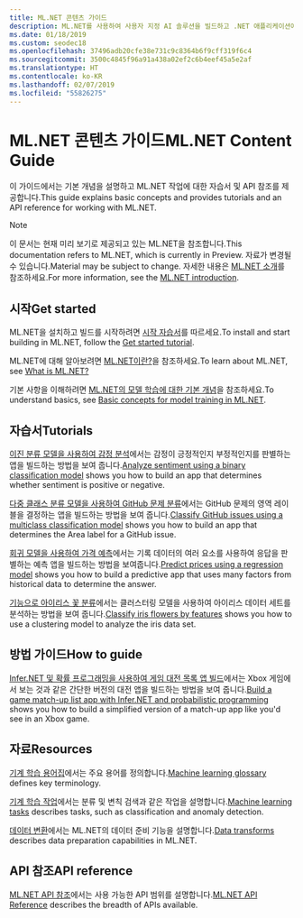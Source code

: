 ```yaml
---
title: ML.NET 콘텐츠 가이드
description: ML.NET를 사용하여 사용자 지정 AI 솔루션을 빌드하고 .NET 애플리케이션에 통합하는 방법을 알아봅니다.
ms.date: 01/18/2019
ms.custom: seodec18
ms.openlocfilehash: 37496adb20cfe38e731c9c8364b6f9cff319f6c4
ms.sourcegitcommit: 3500c4845f96a91a438a02ef2c6b4eef45a5e2af
ms.translationtype: HT
ms.contentlocale: ko-KR
ms.lasthandoff: 02/07/2019
ms.locfileid: "55826275"
---
```

# <a name="mlnet-content-guide"></a><span data-ttu-id="ff6e7-103">ML.NET 콘텐츠 가이드</span><span class="sxs-lookup"><span data-stu-id="ff6e7-103">ML.NET Content Guide</span></span>

<span data-ttu-id="ff6e7-104">이 가이드에서는 기본 개념을 설명하고 ML.NET 작업에 대한 자습서 및 API 참조를 제공합니다.</span><span class="sxs-lookup"><span data-stu-id="ff6e7-104">This guide explains basic concepts and provides tutorials and an API reference for working with ML.NET.</span></span>

> [!NOTE]
> <span data-ttu-id="ff6e7-105">이 문서는 현재 미리 보기로 제공되고 있는 ML.NET을 참조합니다.</span><span class="sxs-lookup"><span data-stu-id="ff6e7-105">This documentation refers to ML.NET, which is currently in Preview.</span></span> <span data-ttu-id="ff6e7-106">자료가 변경될 수 있습니다.</span><span class="sxs-lookup"><span data-stu-id="ff6e7-106">Material may be subject to change.</span></span> <span data-ttu-id="ff6e7-107">자세한 내용은 [ML.NET 소개](https://www.microsoft.com/net/learn/apps/machine-learning-and-ai/ml-dotnet)를 참조하세요.</span><span class="sxs-lookup"><span data-stu-id="ff6e7-107">For more information, see the [ML.NET introduction](https://www.microsoft.com/net/learn/apps/machine-learning-and-ai/ml-dotnet).</span></span>

## <a name="get-started"></a><span data-ttu-id="ff6e7-108">시작</span><span class="sxs-lookup"><span data-stu-id="ff6e7-108">Get started</span></span>

<span data-ttu-id="ff6e7-109">ML.NET을 설치하고 빌드를 시작하려면 [시작 자습서](https://www.microsoft.com/net/learn/machinelearning-ai/ml-dotnet-get-started-tutorial)를 따르세요.</span><span class="sxs-lookup"><span data-stu-id="ff6e7-109">To install and start building in ML.NET, follow the [Get started tutorial](https://www.microsoft.com/net/learn/machinelearning-ai/ml-dotnet-get-started-tutorial).</span></span>

<span data-ttu-id="ff6e7-110">ML.NET에 대해 알아보려면 [ML.NET이란?](what-is-mldotnet.md)을 참조하세요.</span><span class="sxs-lookup"><span data-stu-id="ff6e7-110">To learn about ML.NET, see [What is ML.NET?](what-is-mldotnet.md)</span></span>

<span data-ttu-id="ff6e7-111">기본 사항을 이해하려면 [ML.NET의 모델 학습에 대한 기본 개념](basic-concepts-model-training-in-mldotnet.md)을 참조하세요.</span><span class="sxs-lookup"><span data-stu-id="ff6e7-111">To understand basics, see [Basic concepts for model training in ML.NET](basic-concepts-model-training-in-mldotnet.md).</span></span>

## <a name="tutorials"></a><span data-ttu-id="ff6e7-112">자습서</span><span class="sxs-lookup"><span data-stu-id="ff6e7-112">Tutorials</span></span>

<span data-ttu-id="ff6e7-113">[이진 분류 모델을 사용하여 감정 분석](tutorials/sentiment-analysis.md)에서는 감정이 긍정적인지 부정적인지를 판별하는 앱을 빌드하는 방법을 보여 줍니다.</span><span class="sxs-lookup"><span data-stu-id="ff6e7-113">[Analyze sentiment using a binary classification model](tutorials/sentiment-analysis.md) shows you how to build an app that determines whether sentiment is positive or negative.</span></span>

<span data-ttu-id="ff6e7-114">[다중 클래스 분류 모델을 사용하여 GitHub 문제 분류](tutorials/github-issue-classification.md)에서는 GitHub 문제의 영역 레이블을 결정하는 앱을 빌드하는 방법을 보여 줍니다.</span><span class="sxs-lookup"><span data-stu-id="ff6e7-114">[Classify GitHub issues using a multiclass classification model](tutorials/github-issue-classification.md) shows you how to build an app that determines the Area label for a GitHub issue.</span></span>

<span data-ttu-id="ff6e7-115">[회귀 모델을 사용하여 가격 예측](tutorials/taxi-fare.md)에서는 기록 데이터의 여러 요소를 사용하여 응답을 판별하는 예측 앱을 빌드하는 방법을 보여줍니다.</span><span class="sxs-lookup"><span data-stu-id="ff6e7-115">[Predict prices using a regression model](tutorials/taxi-fare.md) shows you how to build a predictive app that uses many factors from historical data to determine the answer.</span></span>

<span data-ttu-id="ff6e7-116">[기능으로 아이리스 꽃 분류](tutorials/iris-clustering.md)에서는 클러스터링 모델을 사용하여 아이리스 데이터 세트를 분석하는 방법을 보여 줍니다.</span><span class="sxs-lookup"><span data-stu-id="ff6e7-116">[Classify iris flowers by features](tutorials/iris-clustering.md) shows you how to use a clustering model to analyze the iris data set.</span></span> 

## <a name="how-to-guide"></a><span data-ttu-id="ff6e7-117">방법 가이드</span><span class="sxs-lookup"><span data-stu-id="ff6e7-117">How to guide</span></span>

<span data-ttu-id="ff6e7-118">[Infer.NET 및 확률 프로그래밍을 사용하여 게임 대전 목록 앱 빌드](how-to-guides/matchup-app-infer-net.md)에서는 Xbox 게임에서 보는 것과 같은 간단한 버전의 대전 앱을 빌드하는 방법을 보여 줍니다.</span><span class="sxs-lookup"><span data-stu-id="ff6e7-118">[Build a game match-up list app with Infer.NET and probabilistic programming](how-to-guides/matchup-app-infer-net.md) shows you how to build a simplified version of a match-up app like you'd see in an Xbox game.</span></span>

## <a name="resources"></a><span data-ttu-id="ff6e7-119">자료</span><span class="sxs-lookup"><span data-stu-id="ff6e7-119">Resources</span></span>

<span data-ttu-id="ff6e7-120">[기계 학습 용어집](resources/glossary.md)에서는 주요 용어를 정의합니다.</span><span class="sxs-lookup"><span data-stu-id="ff6e7-120">[Machine learning glossary](resources/glossary.md) defines key terminology.</span></span>

<span data-ttu-id="ff6e7-121">[기계 학습 작업](resources/tasks.md)에서는 분류 및 변칙 검색과 같은 작업을 설명합니다.</span><span class="sxs-lookup"><span data-stu-id="ff6e7-121">[Machine learning tasks](resources/tasks.md) describes tasks, such as classification and anomaly detection.</span></span> 

<span data-ttu-id="ff6e7-122">[데이터 변환](resources/transforms.md)에서는 ML.NET의 데이터 준비 기능을 설명합니다.</span><span class="sxs-lookup"><span data-stu-id="ff6e7-122">[Data transforms](resources/transforms.md) describes data preparation capabilities in ML.NET.</span></span>


## <a name="api-reference"></a><span data-ttu-id="ff6e7-123">API 참조</span><span class="sxs-lookup"><span data-stu-id="ff6e7-123">API reference</span></span>

<span data-ttu-id="ff6e7-124">[ML.NET API 참조](https://docs.microsoft.com/dotnet/api/?view=ml-dotnet)에서는 사용 가능한 API 범위를 설명합니다.</span><span class="sxs-lookup"><span data-stu-id="ff6e7-124">[ML.NET API Reference](https://docs.microsoft.com/dotnet/api/?view=ml-dotnet) describes the breadth of APIs available.</span></span>
